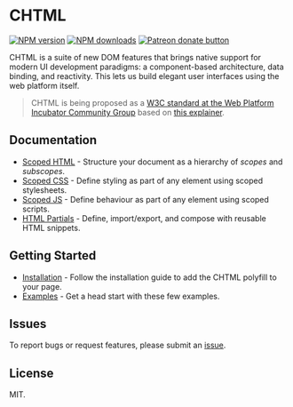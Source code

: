 # CHTML

<!-- BADGES/ -->

<span class="badge-npmversion"><a href="https://npmjs.org/package/@web-native-js/chtml" title="View this project on NPM"><img src="https://img.shields.io/npm/v/@web-native-js/chtml.svg" alt="NPM version" /></a></span>
<span class="badge-npmdownloads"><a href="https://npmjs.org/package/@web-native-js/chtml" title="View this project on NPM"><img src="https://img.shields.io/npm/dm/@web-native-js/chtml.svg" alt="NPM downloads" /></a></span>
<span class="badge-patreon"><a href="https://patreon.com/ox_harris" title="Donate to this project using Patreon"><img src="https://img.shields.io/badge/patreon-donate-yellow.svg" alt="Patreon donate button" /></a></span>

<!-- /BADGES -->


CHTML is a suite of new DOM features that brings native support for modern UI development paradigms: a component-based architecture, data binding, and reactivity. This lets us build elegant user interfaces using the web platform itself.

> CHTML is being proposed as a [W3C standard at the Web Platform Incubator Community Group](https://discourse.wicg.io/t/proposal-chtml/4716) based on [this explainer](https://github.com/web-native/chtml/blob/master/explainer.md).

## Documentation

+ [Scoped HTML](https://docs.web-native.dev/chtml/scoped-html) - Structure your document as a hierarchy of *scopes* and *subscopes*.
+ [Scoped CSS](https://docs.web-native.dev/chtml/scoped-css) - Define styling as part of any element using scoped stylesheets.
+ [Scoped JS](https://docs.web-native.dev/chtml/scoped-js) - Define behaviour as part of any element using scoped scripts.
+ [HTML Partials](https://docs.web-native.dev/chtml/html-partials) - Define, import/export, and compose with reusable HTML snippets.

## Getting Started

+ [Installation](https://docs.web-native.dev/chtml/installation) - Follow the installation guide to add the CHTML polyfill to your page.
+ [Examples](https://docs.web-native.dev/chtml/examples) - Get a head start with these few examples.

## Issues

To report bugs or request features, please submit an [issue](https://github.com/web-native/chtml/issues).

## License

MIT.
